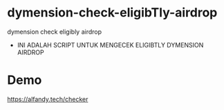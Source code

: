 # dymension-check-eligibTly-airdrop
dymension check eligibly airdrop

- INI ADALAH SCRIPT UNTUK MENGECEK ELIGIBTLY DYMENSION AIRDROP

# Demo
https://alfandy.tech/checker
